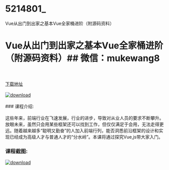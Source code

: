 # 5214801_
Vue从出门到出家之基本Vue全家桶进阶（附源码资料）
# Vue从出门到出家之基本Vue全家桶进阶（附源码资料）## 微信：mukewang8
<br/></br>[下载地址](http://www.36tz.cn/article/5214801 "下载地址")
<br/></br>[![download](http://36tz.cn/muke_img/2020_08_1-28-300x169.png "下载地址")](http://www.36tz.cn/article/5214801 "下载地址")
<br/></br>### 课程介绍:<br/></br>这些年来，前端行业在飞速发展，行业的进步，导致对从业人员的要求不断攀升。放眼未来，虽然只会用某些框架还可以找到工作，但仅仅满足于会用，无法走得更远。随着越来越多“聪明又勤奋”的人加入前端行列，能否洞悉前沿框架的设计和实现已经成为高级人才与普通人才的“分水岭”。本课将通过探究Vue,js带大家入门。

 
### 课程截图:
[![download](http://36tz.cn/muke_img/2020_08_2-26.png "下载地址")](http://www.36tz.cn/article/5214801 "下载地址")
